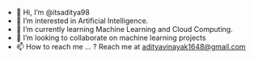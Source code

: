 - 👋 Hi, I’m @itsaditya98
- 👀 I’m interested in Artificial Intelligence.
- 🌱 I’m currently learning Machine Learning and Cloud Computing.
- 💞️ I’m looking to collaborate on machine learning projects 
- 📫 How to reach me ... ? Reach me at adityavinayak1648@gmail.com

<!---
itsaditya98/itsaditya98 is a ✨ special ✨ repository because its `README.md` (this file) appears on your GitHub profile.
You can click the Preview link to take a look at your changes.
--->
